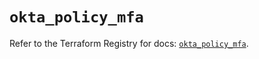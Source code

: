 # `okta_policy_mfa`

Refer to the Terraform Registry for docs: [`okta_policy_mfa`](https://registry.terraform.io/providers/okta/okta/4.8.1/docs/resources/policy_mfa).
